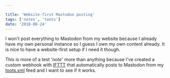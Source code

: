 ```yaml
---

title: 'Website-first Mastodon posting'
tags: ['notes', 'toots']
date: '2018-08-24'
---
```


I won't post everything to Mastodon from my website because I already have my own personal instance so I guess I own my own content already. It is nice to have a website-first setup if I need it though.

This is more of a test '*note*' more than anything because I've created a custom webhook with [IFTTT](https://ifttt.com/) that automatically posts to Mastodon from my [toots.xml](https://hankchizljaw.io/feed/toots.xml) feed and I want to see if it works.